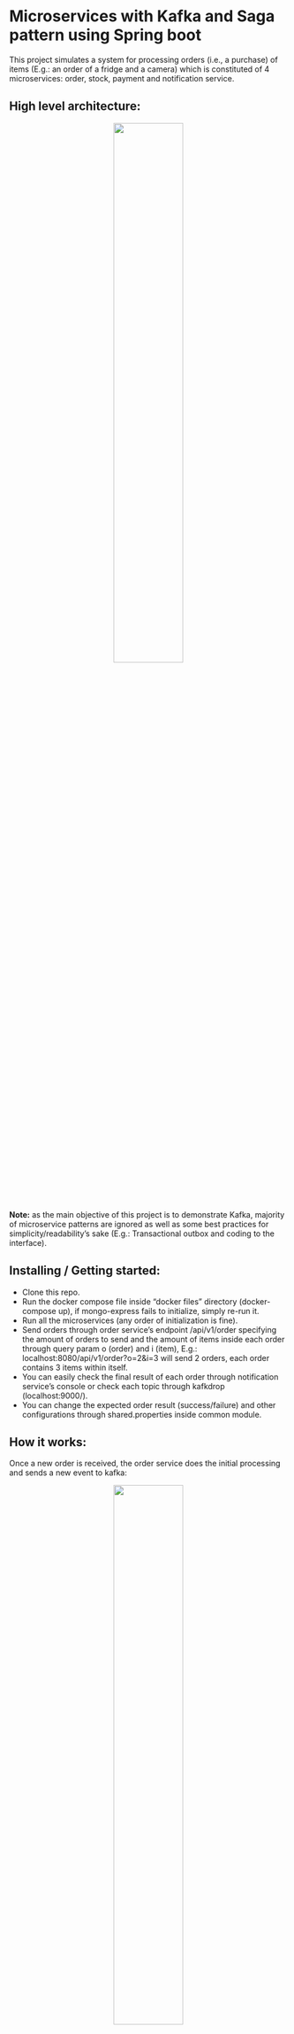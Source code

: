 # Microservices with Kafka and Saga pattern using Spring boot
This project simulates a system for processing orders (i.e., a purchase) of items (E.g.: an order of a fridge and a camera) which is constituted of 4 microservices: order, stock, payment and notification service.
## High level architecture:
<p align="center">
<img src="https://raw.githubusercontent.com/sylleryum/kafka-microservices-with-saga/main/resources/readme-images/architecture.png" alt="" width="50%"/>
</p>

**Note:** as the main objective of this project is to demonstrate Kafka, majority of microservice patterns are ignored as well as some best practices for simplicity/readability’s sake (E.g.: Transactional outbox and coding to the interface).

## Installing / Getting started:
-	Clone this repo.
-	Run the docker compose file inside “docker files” directory (docker-compose up), if mongo-express fails to initialize, simply re-run it.
-	Run all the microservices (any order of initialization is fine).
-	Send orders through order service’s endpoint /api/v1/order specifying the amount of orders to send and the amount of items inside each order through query param o (order) and i (item), E.g.: localhost:8080/api/v1/order?o=2&i=3 will send 2 orders, each order contains 3 items within itself.
-	You can easily check the final result of each order through notification service’s console or check each topic through kafkdrop (localhost:9000/).
-	You can change the expected order result (success/failure) and other configurations through shared.properties inside common module.

## How it works:
Once a new order is received, the order service does the initial processing and sends a new event to kafka:
<p align="center">
<img src="https://raw.githubusercontent.com/sylleryum/kafka-microservices-with-saga/main/resources/readme-images/step1.png" alt="" width="50%"/>
</p>
All microservices involved in the order will perform their corresponding operations and send a confirmation back to Kafka (success/failure):
<p align="center">
<img src="https://raw.githubusercontent.com/sylleryum/kafka-microservices-with-saga/main/resources/readme-images/step2.png" alt="" width="50%"/>
</p>
Order service then uses Kafka Streams to join all the confirmations received (inner join). If all services returned a success event, order has been fully processed (order completed). If any service returns a failure message, order service then triggers an event of rollback which will be processed by all other services. 
Order service also sends the final order status to Kafka, notification service simulates then a notification message to user informing the final status of his/her order:
<p align="center">
<img src="https://raw.githubusercontent.com/sylleryum/kafka-microservices-with-saga/main/resources/readme-images/step3.png" alt="" width="50%"/>
</p>
